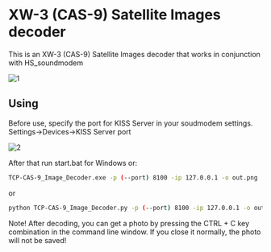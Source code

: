 # XW-3 (CAS-9) Satellite Images decoder
This is an XW-3 (CAS-9) Satellite Images decoder that works in conjunction with HS_soundmodem 

![1](1.jpg)

## Using
Before use, specify the port for KISS Server in your soudmodem settings. Settings->Devices->KISS Server port

![2](2.jpg)

After that run start.bat for Windows or:
```sh
TCP-CAS-9_Image_Decoder.exe -p (--port) 8100 -ip 127.0.0.1 -o out.png
```
or
```sh
python TCP-CAS-9_Image_Decoder.py -p (--port) 8100 -ip 127.0.0.1 -o out.png
```
Note! After decoding, you can get a photo by pressing the CTRL + C key combination in the command line window. If you close it normally, the photo will not be saved!
